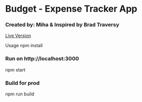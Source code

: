 # Budget - Expense Tracker App

### Created by: Miha & Inspired by Brad Traversy

[Live Version](https://boring-khorana-854c7c.netlify.app/)

Usage
npm install

### Run on http://localhost:3000
npm start

### Build for prod
npm run build

